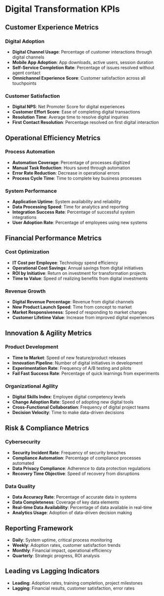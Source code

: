 # Digital Transformation KPIs

## Customer Experience Metrics
### Digital Adoption
- **Digital Channel Usage**: Percentage of customer interactions through digital channels
- **Mobile App Adoption**: App downloads, active users, session duration
- **Self-Service Completion Rate**: Percentage of issues resolved without agent contact
- **Omnichannel Experience Score**: Customer satisfaction across all touchpoints

### Customer Satisfaction
- **Digital NPS**: Net Promoter Score for digital experiences
- **Customer Effort Score**: Ease of completing digital transactions
- **Resolution Time**: Average time to resolve digital inquiries
- **First Contact Resolution**: Percentage resolved on first digital interaction

## Operational Efficiency Metrics
### Process Automation
- **Automation Coverage**: Percentage of processes digitized
- **Manual Task Reduction**: Hours saved through automation
- **Error Rate Reduction**: Decrease in operational errors
- **Process Cycle Time**: Time to complete key business processes

### System Performance
- **Application Uptime**: System availability and reliability
- **Data Processing Speed**: Time for analytics and reporting
- **Integration Success Rate**: Percentage of successful system integrations
- **User Adoption Rate**: Percentage of employees using new systems

## Financial Performance Metrics
### Cost Optimization
- **IT Cost per Employee**: Technology spend efficiency
- **Operational Cost Savings**: Annual savings from digital initiatives
- **ROI by Initiative**: Return on investment for transformation projects
- **Time to Value**: Speed of realizing benefits from digital investments

### Revenue Growth
- **Digital Revenue Percentage**: Revenue from digital channels
- **New Product Launch Speed**: Time from concept to market
- **Market Responsiveness**: Speed of responding to market changes
- **Customer Lifetime Value**: Increase from improved digital experiences

## Innovation & Agility Metrics
### Product Development
- **Time to Market**: Speed of new feature/product releases
- **Innovation Pipeline**: Number of digital initiatives in development
- **Experimentation Rate**: Frequency of A/B testing and pilots
- **Fail Fast Success Rate**: Percentage of quick learnings from experiments

### Organizational Agility
- **Digital Skills Index**: Employee digital competency levels
- **Change Adoption Rate**: Speed of adopting new digital tools
- **Cross-Functional Collaboration**: Frequency of digital project teams
- **Decision Velocity**: Time to make data-driven decisions

## Risk & Compliance Metrics
### Cybersecurity
- **Security Incident Rate**: Frequency of security breaches
- **Compliance Automation**: Percentage of compliance processes automated
- **Data Privacy Compliance**: Adherence to data protection regulations
- **Recovery Time Objective**: Speed of recovery from disruptions

### Data Quality
- **Data Accuracy Rate**: Percentage of accurate data in systems
- **Data Completeness**: Coverage of key data elements
- **Real-time Data Availability**: Percentage of data available in real-time
- **Analytics Usage**: Adoption of data-driven decision making

## Reporting Framework
- **Daily**: System uptime, critical process monitoring
- **Weekly**: Adoption rates, customer satisfaction trends
- **Monthly**: Financial impact, operational efficiency
- **Quarterly**: Strategic progress, ROI analysis

## Leading vs Lagging Indicators
- **Leading**: Adoption rates, training completion, project milestones
- **Lagging**: Financial results, customer satisfaction, error rates